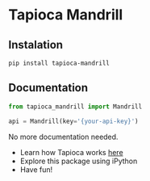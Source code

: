 # Tapioca Mandrill

## Instalation

```
pip install tapioca-mandrill
```

## Documentation

``` python
from tapioca_mandrill import Mandrill

api = Mandrill(key='{your-api-key}')
```

No more documentation needed.

- Learn how Tapioca works [here](http://tapioca-wrapper.readthedocs.org/en/latest/quickstart/)
- Explore this package using iPython
- Have fun!
